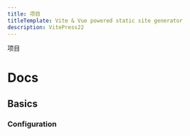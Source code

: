 ```yaml
---
title: 项目
titleTemplate: Vite & Vue powered static site generator
description: VitePress22
---
```


项目

# Docs

## Basics

### Configuration
